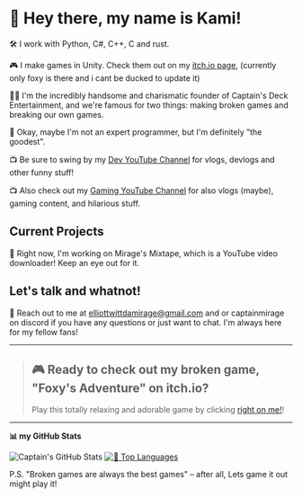 # 🎩 Hey there, my name is Kami!

🛠️ I work with Python, C#, C++, C and rust.

🎮 I make games in Unity. Check them out on my [itch.io page](https://captain-mirage.itch.io/), (currently only foxy is there and i cant be ducked to update it)

🏴‍☠️ I'm the incredibly handsome and charismatic founder of Captain's Deck Entertainment, and we're famous for two things: making broken games and breaking our own games.

📡 Okay, maybe I'm not an expert programmer, but I'm definitely "the goodest".

📺 Be sure to swing by my [Dev YouTube Channel](https://www.youtube.com/@CaptainMirage) for vlogs, devlogs and other funny stuff!

📺 Also check out my [Gaming YouTube Channel](https://www.youtube.com/@CaptMirage) for also vlogs (maybe), gaming content, and hilarious stuff.

## Current Projects

🚀 Right now, I'm working on Mirage's Mixtape, which is a YouTube video downloader! Keep an eye out for it.

## Let's talk and whatnot!

📧 Reach out to me at elliottwittdamirage@gmail.com and or captainmirage on discord if you have any questions or just want to chat. I'm always here for my fellow fans!

---

> ## 🎮 Ready to check out my broken game, "Foxy's Adventure" on itch.io?
> Play this totally relaxing and adorable game by clicking [right on me!](https://captain-mirage.itch.io/foxys-adventure)!

---

**📊 my GitHub Stats**

![Captain's GitHub Stats](https://github-readme-stats.vercel.app/api?username=CaptainMirage&theme=gotham&show_icons=true)  [![🚀 Top Languages](https://github-readme-stats.vercel.app/api/top-langs/?username=CaptainMirage&theme=gotham&layout=compact)](https://github.com/anuraghazra/github-readme-stats)


P.S. "Broken games are always the best games" – after all, Lets game it out might play it!
